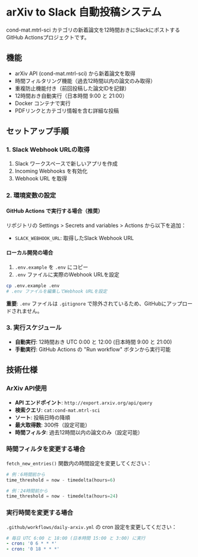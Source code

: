 # arXiv to Slack 自動投稿システム

cond-mat.mtrl-sci カテゴリの新着論文を12時間おきにSlackにポストするGitHub Actionsプロジェクトです。

## 機能

- arXiv API (cond-mat.mtrl-sci) から新着論文を取得
- 時間フィルタリング機能（過去12時間以内の論文のみ取得）
- 重複防止機能付き（前回投稿した論文IDを記録）
- 12時間おき自動実行（日本時間 9:00 と 21:00）
- Docker コンテナで実行
- PDFリンクとカテゴリ情報を含む詳細な投稿

## セットアップ手順

### 1. Slack Webhook URLの取得

1. Slack ワークスペースで新しいアプリを作成
2. Incoming Webhooks を有効化
3. Webhook URL を取得

### 2. 環境変数の設定

#### GitHub Actions で実行する場合（推奨）

リポジトリの Settings > Secrets and variables > Actions から以下を追加：

- `SLACK_WEBHOOK_URL`: 取得したSlack Webhook URL

#### ローカル開発の場合

1. `.env.example` を `.env` にコピー
2. `.env` ファイルに実際のWebhook URLを設定

```bash
cp .env.example .env
# .env ファイルを編集してWebhook URLを設定
```

**重要**: `.env` ファイルは `.gitignore` で除外されているため、GitHubにアップロードされません。

### 3. 実行スケジュール

- **自動実行**: 12時間おき UTC 0:00 と 12:00 (日本時間 9:00 と 21:00)
- **手動実行**: GitHub Actions の "Run workflow" ボタンから実行可能

## 技術仕様

### ArXiv API使用

- **API エンドポイント**: `http://export.arxiv.org/api/query`
- **検索クエリ**: `cat:cond-mat.mtrl-sci`
- **ソート**: 投稿日時の降順
- **最大取得数**: 300件（設定可能）
- **時間フィルタ**: 過去12時間以内の論文のみ（設定可能）

### 時間フィルタを変更する場合

`fetch_new_entries()` 関数内の時間設定を変更してください：

```python
# 例：6時間前から
time_threshold = now - timedelta(hours=6)

# 例：24時間前から
time_threshold = now - timedelta(hours=24)
```

### 実行時間を変更する場合

`.github/workflows/daily-arxiv.yml` の cron 設定を変更してください：

```yaml
# 毎日 UTC 6:00 と 18:00 (日本時間 15:00 と 3:00) に実行
- cron: '0 6 * * *'
- cron: '0 18 * * *'
```
